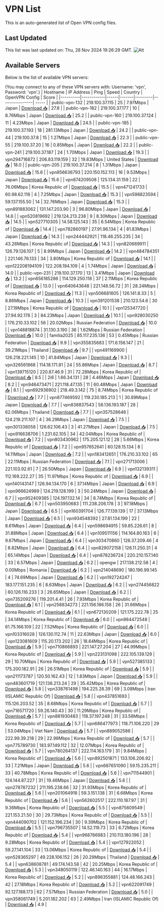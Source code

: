 # VPN List

This is an auto-generated list of Open VPN config files.

## Last Updated

This list was last updated on: Thu, 28 Nov 2024 19:26:29 GMT.
![Alt](https://repobeats.axiom.co/api/embed/186b98318ef1479477931607c1ad7d823f12451f.svg "Repobeats analytics image")

## Available Servers

Below is the list of available VPN servers:

(You may connect to any of these VPN servers with: Username: 'vpn', Password: 'vpn'.)
| Hostname | IP Address | Ping | Speed | Country | OpenVPN Config | Score |
|----------|------------|------|-------|---------|----------------| ----- |
| public-vpn-132 | 219.100.37.115 | 25 | 7.97Mbps | Japan | [Download 📥](./configs/server_0_JP.ovpn) | 27.8 |
| public-vpn-182 | 219.100.37.177 | 10 | 8.76Mbps | Japan | [Download 📥](./configs/server_1_JP.ovpn) | 25.2 |
| public-vpn-160 | 219.100.37.124 | 11 | 4.23Mbps | Japan | [Download 📥](./configs/server_2_JP.ovpn) | 24.5 |
| public-vpn-185 | 219.100.37.193 | 18 | 281.13Mbps | Japan | [Download 📥](./configs/server_3_JP.ovpn) | 24.2 |
| public-vpn-44 | 219.100.37.8 | 15 | 1.27Mbps | Japan | [Download 📥](./configs/server_4_JP.ovpn) | 22.3 |
| public-vpn-55 | 219.100.37.20 | 16 | 0.85Mbps | Japan | [Download 📥](./configs/server_5_JP.ovpn) | 22.2 |
| public-vpn-241 | 219.100.37.187 | 24 | 1.70Mbps | Japan | [Download 📥](./configs/server_6_JP.ovpn) | 19.3 |
| vpn294716872 | 206.83.119.159 | 32 | 19.83Mbps | United States | [Download 📥](./configs/server_7_US.ovpn) | 18.0 |
| public-vpn-205 | 219.100.37.214 | 8 | 1.31Mbps | Japan | [Download 📥](./configs/server_8_JP.ovpn) | 15.6 |
| vpn856636793 | 220.150.152.113 | 16 | 9.53Mbps | Japan | [Download 📥](./configs/server_9_JP.ovpn) | 15.6 |
| vpn874209508 | 125.134.31.159 | 22 | 76.06Mbps | Korea Republic of | [Download 📥](./configs/server_10_KR.ovpn) | 15.5 |
| vpn471241733 | 60.98.62.118 | 4 | 7.25Mbps | Japan | [Download 📥](./configs/server_11_JP.ovpn) | 15.3 |
| vpn598823594 | 59.137.155.50 | 14 | 32.76Mbps | Japan | [Download 📥](./configs/server_12_JP.ovpn) | 15.3 |
| vpn891883062 | 131.147.203.90 | 3 | 96.80Mbps | Japan | [Download 📥](./configs/server_13_JP.ovpn) | 14.6 |
| vpn520819692 | 219.124.213.238 | 9 | 8.30Mbps | Japan | [Download 📥](./configs/server_14_JP.ovpn) | 14.5 |
| vpn527710305 | 14.58.125.143 | 35 | 6.54Mbps | Korea Republic of | [Download 📥](./configs/server_15_KR.ovpn) | 14.4 |
| vpn782860197 | 27.91.96.134 | 4 | 81.83Mbps | Japan | [Download 📥](./configs/server_16_JP.ovpn) | 14.3 |
| vpn244442921 | 118.46.255.235 | 34 | 43.26Mbps | Korea Republic of | [Download 📥](./configs/server_17_KR.ovpn) | 14.3 |
| vpn820669911 | 126.79.126.107 | 5 | 8.99Mbps | Japan | [Download 📥](./configs/server_18_JP.ovpn) | 14.2 |
| vpn484784351 | 221.146.76.133 | 34 | 3.80Mbps | Korea Republic of | [Download 📥](./configs/server_19_KR.ovpn) | 14.1 |
| vpn122208194109 | 122.208.194.109 | 4 | 1.74Mbps | Japan | [Download 📥](./configs/server_20_JP.ovpn) | 14.0 |
| public-vpn-231 | 219.100.37.170 | 13 | 3.41Mbps | Japan | [Download 📥](./configs/server_21_JP.ovpn) | 13.2 |
| vpn656185286 | 114.129.250.118 | 37 | 2.11Mbps | Korea Republic of | [Download 📥](./configs/server_22_KR.ovpn) | 13.0 |
| vpn640643648 | 221.148.56.72 | 31 | 28.24Mbps | Korea Republic of | [Download 📥](./configs/server_23_KR.ovpn) | 11.3 |
| vpn506681605 | 126.141.8.33 | 5 | 8.86Mbps | Japan | [Download 📥](./configs/server_24_JP.ovpn) | 10.3 |
| vpn391201538 | 210.123.54.6 | 30 | 27.19Mbps | Korea Republic of | [Download 📥](./configs/server_25_KR.ovpn) | 10.1 |
| vpn125347720 | 27.94.92.178 | 3 | 84.23Mbps | Japan | [Download 📥](./configs/server_26_JP.ovpn) | 10.1 |
| vpn928030250 | 176.210.33.102 | 56 | 20.02Mbps | Russian Federation | [Download 📥](./configs/server_27_RU.ovpn) | 10.0 |
| vpn148818874 | 31.130.3.190 | 36 | 1.62Mbps | Russian Federation | [Download 📥](./configs/server_28_RU.ovpn) | 10.0 |
| familia2025 | 85.117.235.136 | 53 | 0.45Mbps | Russian Federation | [Download 📥](./configs/server_29_RU.ovpn) | 9.9 |
| vpn355835683 | 171.6.156.147 | 21 | 39.21Mbps | Thailand | [Download 📥](./configs/server_30_TH.ovpn) | 9.7 |
| vpn491169900 | 126.218.221.145 | 10 | 41.84Mbps | Japan | [Download 📥](./configs/server_31_JP.ovpn) | 9.3 |
| vpn326561868 | 114.18.171.81 | 24 | 55.86Mbps | Japan | [Download 📥](./configs/server_32_JP.ovpn) | 8.7 |
| vpn139715120 | 220.87.46.9 | 31 | 72.28Mbps | Korea Republic of | [Download 📥](./configs/server_33_KR.ovpn) | 8.5 |
| 2i6 | 1.66.34.131 | 28 | 4.46Mbps | Japan | [Download 📥](./configs/server_34_JP.ovpn) | 8.2 |
| vpn946473471 | 221.118.47.135 | 11 | 60.48Mbps | Japan | [Download 📥](./configs/server_35_JP.ovpn) | 8.1 |
| vpn692936902 | 218.49.3.142 | 75 | 8.74Mbps | Korea Republic of | [Download 📥](./configs/server_36_KR.ovpn) | 7.7 |
| vpn877469592 | 119.230.185.213 | 1 | 30.89Mbps | Japan | [Download 📥](./configs/server_37_JP.ovpn) | 7.7 |
| vpn838837543 | 58.136.193.187 | 28 | 62.06Mbps | Thailand | [Download 📥](./configs/server_38_TH.ovpn) | 7.7 |
| vpn357528646 | 124.219.211.107 | 4 | 36.29Mbps | Japan | [Download 📥](./configs/server_39_JP.ovpn) | 7.5 |
| vpn301338058 | 126.62.106.43 | 3 | 41.27Mbps | Japan | [Download 📥](./configs/server_40_JP.ovpn) | 7.5 |
| vpn916638706 | 1.231.62.105 | 34 | 42.04Mbps | Korea Republic of | [Download 📥](./configs/server_41_KR.ovpn) | 7.2 |
| vpn803430962 | 175.205.121.12 | 28 | 5.66Mbps | Korea Republic of | [Download 📥](./configs/server_42_KR.ovpn) | 7.2 |
| vpn957652641 | 60.128.15.134 | 8 | 14.11Mbps | Japan | [Download 📥](./configs/server_43_JP.ovpn) | 7.2 |
| vpn183412651 | 176.210.33.102 | 65 | 22.11Mbps | Russian Federation | [Download 📥](./configs/server_44_RU.ovpn) | 7.1 |
| vpn271713006 | 221.103.92.61 | 7 | 26.50Mbps | Japan | [Download 📥](./configs/server_45_JP.ovpn) | 6.9 |
| vpn132139311 | 112.169.222.27 | 35 | 11.97Mbps | Korea Republic of | [Download 📥](./configs/server_46_KR.ovpn) | 6.9 |
| vpn140143147 | 126.94.134.170 | 6 | 37.14Mbps | Japan | [Download 📥](./configs/server_47_JP.ovpn) | 6.9 |
| vpn966624989 | 124.219.128.199 | 3 | 50.24Mbps | Japan | [Download 📥](./configs/server_48_JP.ovpn) | 6.7 |
| vpn952409385 | 124.197.132.14 | 34 | 8.74Mbps | Korea Republic of | [Download 📥](./configs/server_49_KR.ovpn) | 6.7 |
| vpn503950683 | 111.238.206.178 | 3 | 97.18Mbps | Japan | [Download 📥](./configs/server_50_JP.ovpn) | 6.5 |
| vpn160391704 | 126.77.139.139 | 17 | 37.13Mbps | Japan | [Download 📥](./configs/server_51_JP.ovpn) | 6.5 |
| vpn934548392 | 27.81.134.199 | 22 | 8.61Mbps | Japan | [Download 📥](./configs/server_52_JP.ovpn) | 6.4 |
| vpn598694915 | 59.85.226.61 | 8 | 31.88Mbps | Japan | [Download 📥](./configs/server_53_JP.ovpn) | 6.4 |
| vpn109511156 | 114.164.80.163 | 6 | 9.67Mbps | Japan | [Download 📥](./configs/server_54_JP.ovpn) | 6.4 |
| vpn303470860 | 126.37.209.46 | 4 | 8.82Mbps | Japan | [Download 📥](./configs/server_55_JP.ovpn) | 6.4 |
| vpn829072158 | 126.11.250.31 | 4 | 65.14Mbps | Japan | [Download 📥](./configs/server_56_JP.ovpn) | 6.4 |
| vpn878236724 | 220.210.157.140 | 33 | 6.57Mbps | Japan | [Download 📥](./configs/server_57_JP.ovpn) | 6.2 |
| opengw | 217.138.212.58 | 4 | 0.00Mbps | Romania | [Download 📥](./configs/server_58_RO.ovpn) | 6.2 |
| vpn214048690 | 180.196.99.145 | 4 | 74.69Mbps | Japan | [Download 📥](./configs/server_59_JP.ovpn) | 6.2 |
| vpn192724247 | 183.177.151.235 | 6 | 8.63Mbps | Japan | [Download 📥](./configs/server_60_JP.ovpn) | 6.2 |
| vpn274456822 | 60.126.116.233 | 3 | 26.65Mbps | Japan | [Download 📥](./configs/server_61_JP.ovpn) | 6.2 |
| vpn735209276 | 119.201.4.41 | 26 | 7.93Mbps | Korea Republic of | [Download 📥](./configs/server_62_KR.ovpn) | 6.1 |
| vpn258834273 | 221.156.186.158 | 26 | 31.66Mbps | Korea Republic of | [Download 📥](./configs/server_63_KR.ovpn) | 6.1 |
| vpn672130209 | 121.175.222.78 | 25 | 34.14Mbps | Korea Republic of | [Download 📥](./configs/server_64_KR.ovpn) | 6.0 |
| vpn984472548 | 61.75.166.109 | 22 | 7.52Mbps | Korea Republic of | [Download 📥](./configs/server_65_KR.ovpn) | 6.0 |
| vpn103316028 | 126.130.112.74 | 11 | 22.63Mbps | Japan | [Download 📥](./configs/server_66_JP.ovpn) | 6.0 |
| vpn123081609 | 115.20.173.202 | 26 | 18.64Mbps | Korea Republic of | [Download 📥](./configs/server_67_KR.ovpn) | 5.9 |
| vpn710866893 | 221.147.27.204 | 27 | 44.99Mbps | Korea Republic of | [Download 📥](./configs/server_68_KR.ovpn) | 5.9 |
| vpn223131098 | 222.105.139.129 | 29 | 10.70Mbps | Korea Republic of | [Download 📥](./configs/server_69_KR.ovpn) | 5.9 |
| vpn527385133 | 175.200.182.91 | 26 | 26.51Mbps | Korea Republic of | [Download 📥](./configs/server_70_KR.ovpn) | 5.9 |
| vpn211173787 | 120.50.162.43 | 12 | 1.83Mbps | Japan | [Download 📥](./configs/server_71_JP.ovpn) | 5.9 |
| vpn483601719 | 121.136.213.24 | 29 | 35.42Mbps | Korea Republic of | [Download 📥](./configs/server_72_KR.ovpn) | 5.8 |
| vpn338761498 | 194.225.28.39 | 69 | 3.08Mbps | Iran (ISLAMIC Republic Of) | [Download 📥](./configs/server_73_IR.ovpn) | 5.8 |
| vpn437851693 | 115.126.203.52 | 35 | 8.68Mbps | Korea Republic of | [Download 📥](./configs/server_74_KR.ovpn) | 5.7 |
| vpn716571720 | 59.26.140.43 | 30 | 11.29Mbps | Korea Republic of | [Download 📥](./configs/server_75_KR.ovpn) | 5.7 |
| vpn881930483 | 118.37.197.248 | 31 | 33.58Mbps | Korea Republic of | [Download 📥](./configs/server_76_KR.ovpn) | 5.7 |
| vpn686477973 | 118.71.106.220 | 29 | 53.04Mbps | Viet Nam | [Download 📥](./configs/server_77_VN.ovpn) | 5.7 |
| vpn889052586 | 222.99.39.218 | 29 | 22.98Mbps | Korea Republic of | [Download 📥](./configs/server_78_KR.ovpn) | 5.7 |
| vpn775789730 | 183.97.149.112 | 32 | 12.07Mbps | Korea Republic of | [Download 📥](./configs/server_79_KR.ovpn) | 5.7 |
| vpn780264137 | 222.114.163.179 | 31 | 9.84Mbps | Korea Republic of | [Download 📥](./configs/server_80_KR.ovpn) | 5.6 |
| vpn892501871 | 133.106.206.92 | 33 | 7.21Mbps | Japan | [Download 📥](./configs/server_81_JP.ovpn) | 5.6 |
| vpn687651090 | 59.15.235.211 | 33 | 40.78Mbps | Korea Republic of | [Download 📥](./configs/server_82_KR.ovpn) | 5.6 |
| vpn711544901 | 124.144.87.227 | 31 | 19.46Mbps | Japan | [Download 📥](./configs/server_83_JP.ovpn) | 5.6 |
| vpn278787232 | 211.195.238.66 | 32 | 31.93Mbps | Korea Republic of | [Download 📥](./configs/server_84_KR.ovpn) | 5.6 |
| vpn201064918 | 59.3.151.138 | 31 | 6.68Mbps | Korea Republic of | [Download 📥](./configs/server_85_KR.ovpn) | 5.6 |
| vpn562602517 | 222.110.187.97 | 31 | 9.36Mbps | Korea Republic of | [Download 📥](./configs/server_86_KR.ovpn) | 5.5 |
| vpn875609549 | 221.153.21.50 | 30 | 29.73Mbps | Korea Republic of | [Download 📥](./configs/server_87_KR.ovpn) | 5.5 |
| vpn444090702 | 121.152.196.234 | 30 | 9.39Mbps | Korea Republic of | [Download 📥](./configs/server_88_KR.ovpn) | 5.5 |
| vpn796735507 | 14.52.119.73 | 33 | 6.72Mbps | Korea Republic of | [Download 📥](./configs/server_89_KR.ovpn) | 5.4 |
| vpn968766983 | 210.113.180.196 | 28 | 9.28Mbps | Korea Republic of | [Download 📥](./configs/server_90_KR.ovpn) | 5.4 |
| vpn127922052 | 59.27.141.104 | 33 | 13.06Mbps | Korea Republic of | [Download 📥](./configs/server_91_KR.ovpn) | 5.4 |
| vpn528365297 | 49.228.106.152 | 26 | 20.29Mbps | Thailand | [Download 📥](./configs/server_92_TH.ovpn) | 5.4 |
| vpn638608781 | 49.174.143.58 | 42 | 20.25Mbps | Korea Republic of | [Download 📥](./configs/server_93_KR.ovpn) | 5.3 |
| vpn348050119 | 122.46.140.163 | 44 | 16.17Mbps | Korea Republic of | [Download 📥](./configs/server_94_KR.ovpn) | 5.2 |
| vpn896355881 | 124.48.166.243 | 42 | 27.18Mbps | Korea Republic of | [Download 📥](./configs/server_95_KR.ovpn) | 5.2 |
| vpn622091749 | 92.127.188.173 | 62 | 7.57Mbps | Russian Federation | [Download 📥](./configs/server_96_RU.ovpn) | 5.0 |
| vpn358061749 | 5.201.182.202 | 63 | 2.49Mbps | Iran (ISLAMIC Republic Of) | [Download 📥](./configs/server_97_IR.ovpn) | 4.9 |
